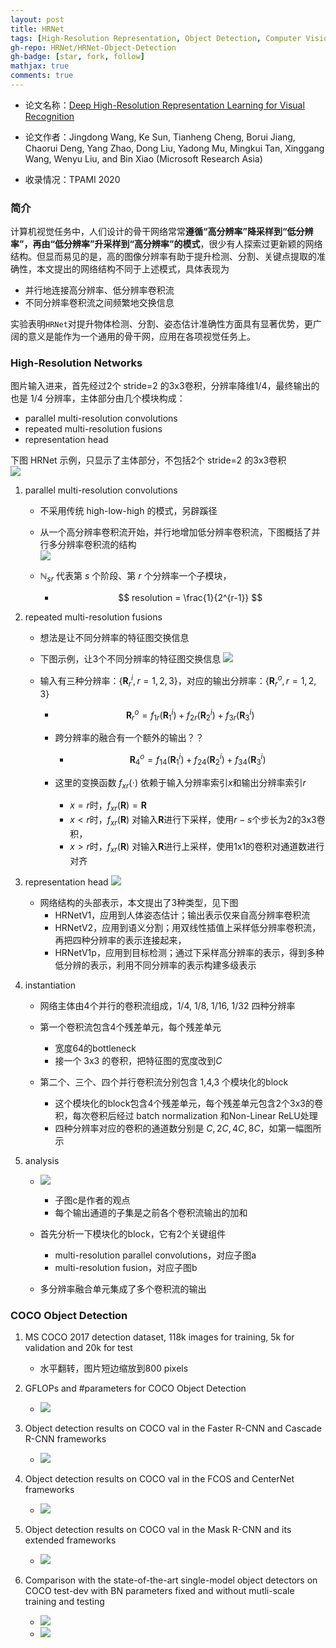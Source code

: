```yaml
---
layout: post
title: HRNet
tags: [High-Resolution Representation, Object Detection, Computer Vision]
gh-repo: HRNet/HRNet-Object-Detection
gh-badge: [star, fork, follow]
mathjax: true
comments: true
---
```


* 论文名称：[Deep High-Resolution Representation Learning for Visual Recognition](https://ieeexplore.ieee.org/document/9052469)

- 论文作者：Jingdong Wang, Ke Sun, Tianheng Cheng, Borui Jiang, Chaorui Deng, Yang Zhao, Dong Liu, Yadong Mu, Mingkui Tan, Xinggang Wang, Wenyu Liu, and Bin Xiao (Microsoft Research Asia)

- 收录情况：TPAMI 2020

### 简介
计算机视觉任务中，人们设计的骨干网络常常**遵循“高分辨率”降采样到“低分辨率”，再由“低分辨率”升采样到“高分辨率”的模式**，很少有人探索过更新颖的网络结构。但显而易见的是，高的图像分辨率有助于提升检测、分割、关键点提取的准确性，本文提出的网络结构不同于上述模式，具体表现为

* 并行地连接高分辨率、低分辨率卷积流
* 不同分辨率卷积流之间频繁地交换信息

实验表明`HRNet`对提升物体检测、分割、姿态估计准确性方面具有显著优势，更广阔的意义是能作为一个通用的骨干网，应用在各项视觉任务上。

### High-Resolution Networks
图片输入进来，首先经过2个 stride=2 的3x3卷积，分辨率降维1/4，最终输出的也是 1/4 分辨率，主体部分由几个模块构成：
* parallel multi-resolution convolutions
* repeated multi-resolution fusions
* representation head

下图 HRNet 示例，只显示了主体部分，不包括2个 stride=2 的3x3卷积  
![](../img/post/hrnet_fig2.png)

1. parallel multi-resolution convolutions
    - 不采用传统 high-low-high 的模式，另辟蹊径
    - 从一个高分辨率卷积流开始，并行地增加低分辨率卷积流，下图概括了并行多分辨率卷积流的结构  
    ![](../img/post/hrnet_eq1.png)

    - $\mathbb{N}_{sr}$ 代表第 $s$ 个阶段、第 $r$ 个分辨率一个子模块，
        - $$ resolution = \frac{1}{2^{r-1}} $$

2. repeated multi-resolution fusions
    - 想法是让不同分辨率的特征图交换信息
    - 下图示例，让3个不同分辨率的特征图交换信息
    ![](../img/post/hrnet_fig3.png)

    - 输入有三种分辨率：$\{ \textbf{R}_r^i, r=1,2,3 \}$，对应的输出分辨率：$\{ \textbf{R}_r^o, r=1,2,3 \}$
        - $$ \textbf{R}_r^o = f_{1r}(\textbf{R}_1^i) + f_{2r}(\textbf{R}_2^i) + f_{3r}(\textbf{R}_3^i) $$

        - 跨分辨率的融合有一个额外的输出？？
            - $$ \textbf{R}_4^o = f_{14}(\textbf{R}_1^i) + f_{24}(\textbf{R}_2^i) + f_{34}(\textbf{R}_3^i) $$

        - 这里的变换函数 $f_{xr}(\cdot)$ 依赖于输入分辨率索引$x$和输出分辨率索引$r$
            - $x = r$时，$f_{xr}(\textbf{R}) = \textbf{R}$
            - $x \lt r$时，$f_{xr}(\textbf{R})$ 对输入$\textbf{R}$进行下采样，使用$r-s$个步长为2的3x3卷积，
            - $x \gt r$时，$f_{xr}(\textbf{R})$ 对输入$\textbf{R}$进行上采样，使用1x1的卷积对通道数进行对齐

3. representation head
    ![](../img/post/hrnet_fig4.png)
    - 网络结构的头部表示，本文提出了3种类型，见下图
        - HRNetV1，应用到人体姿态估计；输出表示仅来自高分辨率卷积流
        - HRNetV2，应用到语义分割；用双线性插值上采样低分辨率卷积流，再把四种分辨率的表示连接起来，
        - HRNetV1p，应用到目标检测；通过下采样高分辨率的表示，得到多种低分辨的表示，利用不同分辨率的表示构建多级表示

4. instantiation
    - 网络主体由4个并行的卷积流组成，1/4, 1/8, 1/16, 1/32 四种分辨率
    - 第一个卷积流包含4个残差单元，每个残差单元
        - 宽度64的bottleneck
        - 接一个 3x3 的卷积，把特征图的宽度改到$C$

    - 第二个、三个、四个并行卷积流分别包含 1,4,3 个模块化的block
        - 这个模块化的block包含4个残差单元，每个残差单元包含2个3x3的卷积，每次卷积后经过 batch normalization 和Non-Linear ReLU处理
        - 四种分辨率对应的卷积的通道数分别是 $C, 2C, 4C, 8C$，如第一幅图所示

5. analysis
    - ![](../img/post/hrnet_fig5.png)
        - 子图c是作者的观点
        - 每个输出通道的子集是之前各个卷积流输出的加和

    - 首先分析一下模块化的block，它有2个关键组件
        - multi-resolution parallel convolutions，对应子图a 
        - multi-resolution fusion，对应子图b

    - 多分辨率融合单元集成了多个卷积流的输出
    
### COCO Object Detection
1. MS COCO 2017 detection dataset, 118k images for training, 5k for validation and 20k for test
    - 水平翻转，图片短边缩放到800 pixels

2. GFLOPs and #parameters for COCO Object Detection
    * ![](../img/post/hrnet_tab7.png)

3. Object detection results on COCO val in the Faster R-CNN and Cascade R-CNN frameworks
    * ![](../img/post/hrnet_tab8.png)

4. Object detection results on COCO val in the FCOS and CenterNet frameworks
    * ![](../img/post/hrnet_tab9.png)

5. Object detection results on COCO val in the Mask R-CNN and its extended frameworks
    * ![](../img/post/hrnet_tab10.png)

6. Comparison with the state-of-the-art single-model object detectors on COCO test-dev with BN parameters fixed and without mutli-scale training and testing
    * ![](../img/post/hrnet_tab11_1.png)
    * ![](../img/post/hrnet_tab11_2.png)